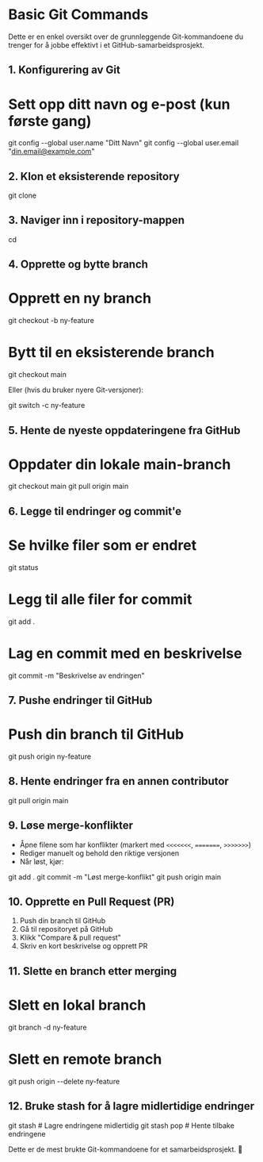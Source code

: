 # Basic Git Commands

Dette er en enkel oversikt over de grunnleggende Git-kommandoene du trenger for å jobbe effektivt i et GitHub-samarbeidsprosjekt.

## 1. **Konfigurering av Git**


# Sett opp ditt navn og e-post (kun første gang)
git config --global user.name "Ditt Navn"
git config --global user.email "din.email@example.com"


## 2. **Klon et eksisterende repository**


git clone <repository-URL>


## 3. **Naviger inn i repository-mappen**


cd <repository-folder>


## 4. **Opprette og bytte branch**


# Opprett en ny branch
git checkout -b ny-feature

# Bytt til en eksisterende branch
git checkout main


Eller (hvis du bruker nyere Git-versjoner):


git switch -c ny-feature


## 5. **Hente de nyeste oppdateringene fra GitHub**


# Oppdater din lokale main-branch
git checkout main
git pull origin main


## 6. **Legge til endringer og commit'e**


# Se hvilke filer som er endret
git status

# Legg til alle filer for commit
git add .

# Lag en commit med en beskrivelse
git commit -m "Beskrivelse av endringen"


## 7. **Pushe endringer til GitHub**


# Push din branch til GitHub
git push origin ny-feature


## 8. **Hente endringer fra en annen contributor**


git pull origin main


## 9. **Løse merge-konflikter**

- Åpne filene som har konflikter (markert med `<<<<<<<`, `=======`, `>>>>>>>`)
- Rediger manuelt og behold den riktige versjonen
- Når løst, kjør:


git add .
git commit -m "Løst merge-konflikt"
git push origin main


## 10. **Opprette en Pull Request (PR)**

1. Push din branch til GitHub
2. Gå til repositoryet på GitHub
3. Klikk "Compare & pull request"
4. Skriv en kort beskrivelse og opprett PR

## 11. **Slette en branch etter merging**


# Slett en lokal branch
git branch -d ny-feature

# Slett en remote branch
git push origin --delete ny-feature


## 12. **Bruke stash for å lagre midlertidige endringer**


git stash        # Lagre endringene midlertidig
git stash pop    # Hente tilbake endringene


Dette er de mest brukte Git-kommandoene for et samarbeidsprosjekt. 🚀
